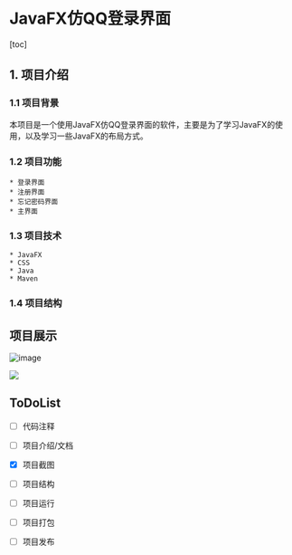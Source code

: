 # JavaFX仿QQ登录界面
[toc]
## 1. 项目介绍
### 1.1 项目背景
本项目是一个使用JavaFX仿QQ登录界面的软件，主要是为了学习JavaFX的使用，以及学习一些JavaFX的布局方式。

### 1.2 项目功能

    * 登录界面
    * 注册界面
    * 忘记密码界面
    * 主界面

### 1.3 项目技术

    * JavaFX
    * CSS
    * Java
    * Maven

### 1.4 项目结构

## 项目展示

![image](https://cdn.jsdelivr.net/gh/relic-yuexi/QQLogin@main/doc/media/base-demo.gif)

<img src="https://cdn.jsdelivr.net/gh/relic-yuexi/QQLogin@main/doc/media/base-demo.gif" />




## ToDoList
- [ ] 代码注释

- [ ] 项目介绍/文档

- [x] 项目截图

- [ ] 项目结构

- [ ] 项目运行

- [ ] 项目打包

- [ ] 项目发布
